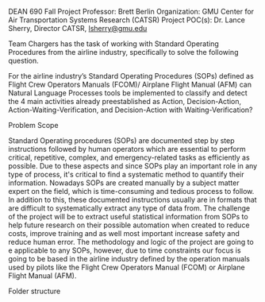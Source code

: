 DEAN 690 Fall Project Professor: Brett Berlin Organization: GMU Center for Air Transportation Systems Research (CATSR) Project POC(s): Dr. Lance Sherry, Director CATSR, lsherry@gmu.edu 

Team Chargers has the task of working with Standard Operating Procedures from the airline industry, specifically to solve the following question. 

For the airline industry’s Standard Operating Procedures (SOPs) defined as Flight Crew Operators Manuals (FCOM)/ Airplane Flight Manual (AFM) can Natural Language Processes tools be implemented to classify and detect the 4 main activities already preestablished as Action, Decision-Action, Action-Waiting-Verification, and Decision-Action with Waiting-Verification? 

Problem Scope 

Standard Operating procedures (SOPs) are documented step by step instructions followed by human operators which are essential to perform critical, repetitive, complex, and emergency-related tasks as efficiently as possible. Due to these aspects and since SOPs play an important role in any type of process, it's critical to find a systematic method to quantify their information. Nowadays SOPs are created manually by a subject matter expert on the field, which is time-consuming and tedious process to follow. In addition to this, these documented instructions usually are in formats that are difficult to systematically extract any type of data from. The challenge of the project will be to extract useful statistical information from SOPs to help future research on their possible automation when created to reduce costs, improve training and as well most important increase safety and reduce human error. The methodology and logic of the project are going to e applicable to any SOPs, however, due to time constraints our focus is going to be based in the airline industry defined by the operation manuals used by pilots like the Flight Crew Operators Manual (FCOM) or Airplane Flight Manual (AFM). 

Folder structure 



